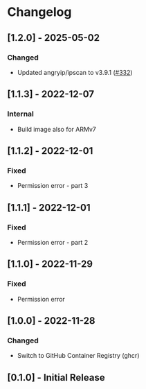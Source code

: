 # Changelog

<!-- towncrier release notes start -->

## [1.2.0] - 2025-05-02

### Changed

- Updated angryip/ipscan to v3.9.1 ([#332](https://github.com/MaxWinterstein/homeassistant-addons/issues/332))


## [1.1.3] - 2022-12-07
### Internal
- Build image also for ARMv7

## [1.1.2] - 2022-12-01
### Fixed
- Permission error - part 3

## [1.1.1] - 2022-12-01
### Fixed
- Permission error - part 2

## [1.1.0] - 2022-11-29
### Fixed
- Permission error

## [1.0.0] - 2022-11-28
### Changed
- Switch to GitHub Container Registry (ghcr)

## [0.1.0] - Initial Release